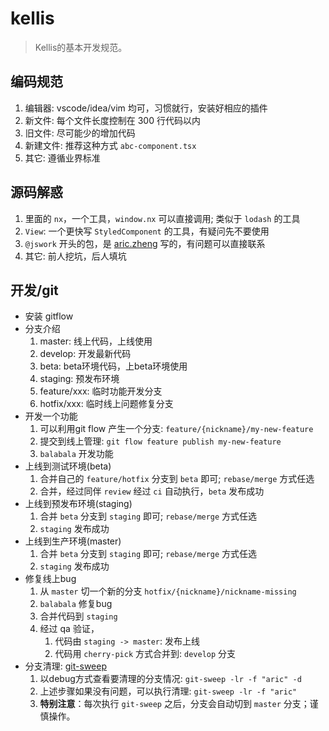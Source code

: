 # kellis
> Kellis的基本开发规范。

## 编码规范
1. 编辑器: vscode/idea/vim 均可，习惯就行，安装好相应的插件
2. 新文件: 每个文件长度控制在 300 行代码以内
3. 旧文件: 尽可能少的增加代码
4. 新建文件: 推荐这种方式 `abc-component.tsx`
5. 其它: 遵循业界标准

## 源码解惑
1. 里面的 `nx`，一个工具，`window.nx` 可以直接调用; 类似于 `lodash` 的工具
2. `View`: 一个更快写 `StyledComponent` 的工具，有疑问先不要使用
3. `@jswork` 开头的包，是 [aric.zheng](aric.zheng@alo7.com) 写的，有问题可以直接联系
4. 其它: 前人挖坑，后人填坑

## 开发/git
- 安装 gitflow
- 分支介绍
   1. master: 线上代码，上线使用
   2. develop: 开发最新代码
   3. beta: beta环境代码，上beta环境使用
   4. staging: 预发布环境
   5. feature/xxx: 临时功能开发分支
   6. hotfix/xxx: 临时线上问题修复分支
- 开发一个功能
   1. 可以利用git flow 产生一个分支: `feature/{nickname}/my-new-feature`
   2. 提交到线上管理: `git flow feature publish my-new-feature` 
   3. `balabala` 开发功能
- 上线到测试环境(beta)
  1. 合并自己的 `feature/hotfix` 分支到 `beta` 即可; `rebase/merge` 方式任选
  2. 合并，经过同伴 `review` 经过 `ci` 自动执行，`beta` 发布成功
- 上线到预发布环境(staging)
  1. 合并 `beta` 分支到 `staging` 即可; `rebase/merge` 方式任选
  2. `staging` 发布成功
- 上线到生产环境(master)
  1. 合并 `beta` 分支到 `staging` 即可; `rebase/merge` 方式任选
  2. `staging` 发布成功
- 修复线上bug
  1. 从 `master` 切一个新的分支 `hotfix/{nickname}/nickname-missing`
  2. `balabala` 修复bug
  3. 合并代码到 `staging`
  4. 经过 qa 验证，
     1. 代码由 `staging -> master`: 发布上线
     2. 代码用 `cherry-pick` 方式合并到: `develop` 分支
- 分支清理: [git-sweep](https://github.com/afeiship/git-sweep)
  1. 以debug方式查看要清理的分支情况: `git-sweep -lr -f "aric" -d`
  2. 上述步骤如果没有问题，可以执行清理: `git-sweep -lr -f "aric"`
  3. **特别注意**：每次执行 `git-sweep` 之后，分支会自动切到 `master` 分支；谨慎操作。
